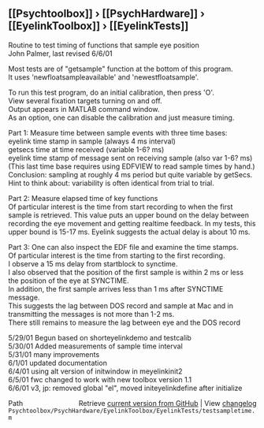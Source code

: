 ## [[Psychtoolbox]] &#8250; [[PsychHardware]] &#8250; [[EyelinkToolbox]] &#8250; [[EyelinkTests]]

Routine to test timing of functions that sample eye position  
John Palmer, last revised 6/6/01  
  
Most tests are of "getsample" function at the bottom of this program.  
It uses 'newfloatsampleavailable' and 'newestfloatsample'.  
  
To run this test program, do an initial calibration, then press 'O'.  
View several fixation targets turning on and off.    
Output appears in MATLAB command window.  
As an option, one can disable the calibration and just measure timing.  
  
Part 1:  Measure time between sample events with three time bases:  
  eyelink time stamp in sample (always 4 ms interval)  
  getsecs time at time received (variable 1-6? ms)  
  eyelink time stamp of message sent on receiving sample (also var 1-6? ms)  
  (This last time base requires using EDFVIEW to read sample times by hand.)  
Conclusion:  sampling at roughly 4 ms period but quite variable by getSecs.  
Hint to think about: variability is often identical from trial to trial.  
  
Part 2:  Measure elapsed time of key functions  
   Of particular interest is the time from start recording to when the first  
sample is retrieved.  This value puts an upper bound on the delay between  
recording the eye movement and getting realtime feedback.  In my tests, this  
upper bound is 15-17 ms.  Eyelink suggests the actual delay is about 10 ms.  
  
Part 3:  One can also inspect the EDF file and examine the time stamps.  
   Of particular interest is the time from starting to the first recording.  
I observe a 15 ms delay from startblock to synctime.  
I also observed that the position of the first sample is within 2 ms or less   
the position of the eye at SYNCTIME.  
In addition, the first sample arrives less than 1 ms after SYNCTIME message.  
This suggests the lag between DOS record and sample at Mac and in   
transmitting the messages is not more than 1-2 ms.  
There still remains to measure the lag between eye and the DOS record  
  
5/29/01 Begun based on shorteyelinkdemo and testcalib  
5/30/01 Added measurements of sample time interval  
5/31/01 many improvements  
6/1/01  updated documentation  
6/4/01  using alt version of initwindow in meyelinkinit2  
6/5/01  fwc changed to work with new toolbox version 1.1  
6/6/01  v3, jp:  removed global "el", moved initeyelinkdefine after initialize  




<div class="code_header" style="text-align:right;">
  <span style="float:left;">Path&nbsp;&nbsp;</span> <span class="counter">Retrieve <a href=
  "https://raw.github.com/Psychtoolbox-3/Psychtoolbox-3/beta/Psychtoolbox/PsychHardware/EyelinkToolbox/EyelinkTests/testsampletime.m">current version from GitHub</a> | View <a href=
  "https://github.com/Psychtoolbox-3/Psychtoolbox-3/commits/beta/Psychtoolbox/PsychHardware/EyelinkToolbox/EyelinkTests/testsampletime.m">changelog</a></span>
</div>
<div class="code">
  <code>Psychtoolbox/PsychHardware/EyelinkToolbox/EyelinkTests/testsampletime.m</code>
</div>

